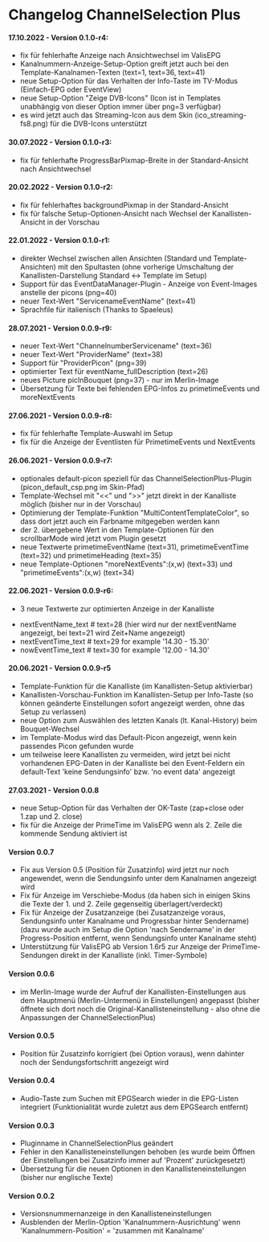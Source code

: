 # Changelog ChannelSelection Plus

#### 17.10.2022 - Version 0.1.0-r4:
- fix für fehlerhafte Anzeige nach Ansichtwechsel im ValisEPG
- Kanalnummern-Anzeige-Setup-Option greift jetzt auch bei den Template-Kanalnamen-Texten (text=1, text=36, text=41)
- neue Setup-Option für das Verhalten der Info-Taste im TV-Modus (Einfach-EPG oder EventView)
- neue Setup-Option "Zeige DVB-Icons" (Icon ist in Templates unabhängig von dieser Option immer über png=3 verfügbar)
- es wird jetzt auch das Streaming-Icon aus dem Skin (ico_streaming-fs8.png) für die DVB-Icons unterstützt

#### 30.07.2022 - Version 0.1.0-r3:
- fix für fehlerhafte ProgressBarPixmap-Breite in der Standard-Ansicht nach Ansichtwechsel

#### 20.02.2022 - Version 0.1.0-r2:
- fix für fehlerhaftes backgroundPixmap in der Standard-Ansicht
- fix für falsche Setup-Optionen-Ansicht nach Wechsel der Kanallisten-Ansicht in der Vorschau

#### 22.01.2022 - Version 0.1.0-r1:
- direkter Wechsel zwischen allen Ansichten (Standard und Template-Ansichten) mit den Spultasten (ohne vorherige Umschaltung der Kanallisten-Darstellung Standard <-> Template im Setup)
- Support für das EventDataManager-Plugin - Anzeige von Event-Images anstelle der picons (png=40)
- neuer Text-Wert "ServicenameEventName" (text=41)
- Sprachfile für italienisch (Thanks to Spaeleus)

#### 28.07.2021 - Version 0.0.9-r9:
- neuer Text-Wert "ChannelnumberServicename" (text=36)
- neuer Text-Wert "ProviderName" (text=38)
- Support für "ProviderPicon" (png=39)
- optimierter Text für eventName_fullDescription (text=26) 
- neues Picture picInBouquet (png=37) - nur im Merlin-Image
- Übersetzung für Texte bei fehlenden EPG-Infos zu primetimeEvents und moreNextEvents

#### 27.06.2021 - Version 0.0.9-r8:
- fix für fehlerhafte Template-Auswahl im Setup
- fix für die Anzeige der Eventlisten für PrimetimeEvents und NextEvents

#### 26.06.2021 - Version 0.0.9-r7:
- optionales default-picon speziell für das ChannelSelectionPlus-Plugin (picon_default_csp.png im Skin-Pfad)
- Template-Wechsel mit "<<" und ">>" jetzt direkt in der Kanalliste möglich (bisher nur in der Vorschau)
- Optimierung der Template-Funktion "MultiContentTemplateColor", so dass dort jetzt auch ein Farbname mitgegeben werden kann
- der 2. übergebene Wert in den Template-Optionen für den scrollbarMode wird jetzt vom Plugin gesetzt
- neue Textwerte primetimeEventName (text=31), primetimeEventTime (text=32) und primetimeHeading (text=35)
- neue Template-Optionen "moreNextEvents":(x,w) (text=33) und "primetimeEvents":(x,w) (text=34) 

#### 22.06.2021 - Version 0.0.9-r6:
- 3 neue Textwerte zur optimierten Anzeige in der Kanalliste
* nextEventName_text  # text=28 (hier wird nur der nextEventName angezeigt, bei text=21 wird Zeit+Name angezeigt)
* nextEventTime_text  # text=29 for example '14.30 - 15.30'
* nowEventTime_text   # text=30 for example '12.00 - 14.30'

#### 20.06.2021 - Version 0.0.9-r5
- Template-Funktion für die Kanalliste (im Kanallisten-Setup aktivierbar)
- Kanallisten-Vorschau-Funktion im Kanallisten-Setup per Info-Taste (so können geänderte Einstellungen sofort angezeigt werden, ohne das Setup zu verlassen)
- neue Option zum Auswählen des letzten Kanals (lt. Kanal-History) beim Bouquet-Wechsel
- im Template-Modus wird das Default-Picon angezeigt, wenn kein passendes Picon gefunden wurde
- um teilweise leere Kanallisten zu vermeiden, wird jetzt bei nicht vorhandenen EPG-Daten in der Kanalliste bei den Event-Feldern ein default-Text 'keine Sendungsinfo' bzw. 'no event data' angezeigt

#### 27.03.2021 - Version 0.0.8
- neue Setup-Option für das Verhalten der OK-Taste (zap+close oder 1.zap und 2. close)
- fix für die Anzeige der PrimeTime im ValisEPG wenn als 2. Zeile die kommende Sendung aktiviert ist

#### Version 0.0.7
- Fix aus Version 0.5 (Position für Zusatzinfo) wird jetzt nur noch angewendet, wenn die Sendungsinfo unter dem Kanalnamen angezeigt wird
- Fix für Anzeige im Verschiebe-Modus (da haben sich in einigen Skins die Texte der 1. und 2. Zeile gegenseitig überlagert/verdeckt)
- Fix für Anzeige der Zusatzanzeige (bei Zusatzanzeige voraus, Sendungsinfo unter Kanalname und Progressbar hinter Sendername)
  (dazu wurde auch im Setup die Option 'nach Sendername' in der Progress-Position entfernt, wenn Sendungsinfo unter Kanalname steht)
- Unterstützung für ValisEPG ab Version 1.6r5 zur Anzeige der PrimeTime-Sendungen direkt in der Kanalliste (inkl. Timer-Symbole)

#### Version 0.0.6
- im Merlin-Image wurde der Aufruf der Kanallisten-Einstellungen aus dem Hauptmenü (Merlin-Untermenü in Einstellungen) angepasst
  (bisher öffnete sich dort noch die Original-Kanallisteneinstellung - also ohne die Anpassungen der ChannelSelectionPlus)

#### Version 0.0.5
- Position für Zusatzinfo korrigiert (bei Option voraus), wenn dahinter noch der Sendungsfortschritt angezeigt wird

#### Version 0.0.4
- Audio-Taste zum Suchen mit EPGSearch wieder in die EPG-Listen integriert (Funktionialität wurde zuletzt aus dem EPGSearch entfernt)

#### Version 0.0.3
- Pluginname in ChannelSelectionPlus geändert
- Fehler in den Kanallisteneinstellungen behoben (es wurde beim Öffnen der Einstellungen bei Zusatzinfo immer auf 'Prozent' zurückgesetzt)
- Übersetzung für die neuen Optionen in den Kanallisteneinstellungen (bisher nur englische Texte)

#### Version 0.0.2
- Versionsnummernanzeige in den Kanallisteneinstellungen
- Ausblenden der Merlin-Option 'Kanalnummern-Ausrichtung' wenn 'Kanalnummern-Position' = 'zusammen mit Kanalname'